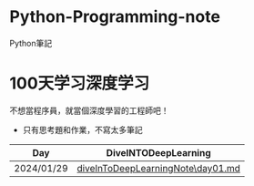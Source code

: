 # Python-Programming-note
Python筆記

# 100天学习深度学习
不想當程序員，就當個深度學習的工程師吧！
- 只有思考題和作業，不寫太多筆記

|Day| DiveINTODeepLearning |
|---|---|
|2024/01/29|[diveInToDeepLearningNote\day01.md](diveInToDeepLearningNote\day01.md)|